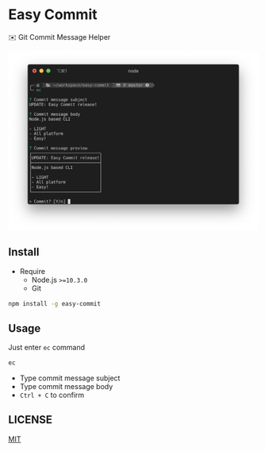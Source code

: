 # Easy Commit
✉️ Git Commit Message Helper

![preview](./preview.png)

## Install

- Require
  - Node.js `>=10.3.0`
  - Git

```bash
npm install -g easy-commit
```

## Usage

Just enter `ec` command

```bash
ec
```

- Type commit message subject
- Type commit message body
- `Ctrl + C` to confirm

## LICENSE

[MIT](./LICENSE)
